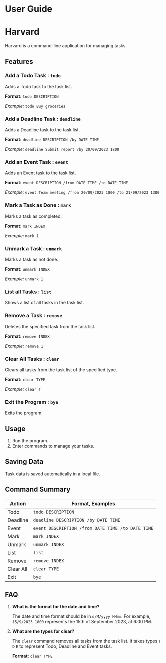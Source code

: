 # User Guide

# Harvard

Harvard is a command-line application for managing tasks.

## Features

### Add a Todo Task : `todo`

  Adds a Todo task to the task list.

  **Format:** `todo DESCRIPTION`

  _Example:_ `todo Buy groceries`


### Add a Deadline Task : `deadline`

  Adds a Deadline task to the task list.

  **Format:** `deadline DESCRIPTION /by DATE TIME`

  _Example:_ `deadline Submit report /by 20/09/2023 1800`


### Add an Event Task : `event`

  Adds an Event task to the task list.

  **Format:** `event DESCRIPTION /from DATE TIME /to DATE TIME`

  _Example:_ `event Team meeting /from 20/09/2023 1800 /to 21/09/2023 1300`


### Mark a Task as Done : `mark`

  Marks a task as completed.

  **Format:** `mark INDEX`

  _Example:_ `mark 1`


### Unmark a Task : `unmark`

  Marks a task as not done.

  **Format:** `unmark INDEX`

  _Example:_ `unmark 1`


### List all Tasks : `list`

  Shows a list of all tasks in the task list.


### Remove a Task : `remove`

  Deletes the specified task from the task list.

  **Format:** `remove INDEX`

  _Example:_ `remove 1`


### Clear All Tasks : `clear`

  Clears all tasks from the task list of the specified type.

  **Format:** `clear TYPE`

  _Example:_ `clear T`


### Exit the Program : `bye`

  Exits the program.

## Usage

1. Run the program.
2. Enter commands to manage your tasks.

## Saving Data

Task data is saved automatically in a local file.

## Command Summary

| Action    | Format, Examples                                  |
| --------- | ------------------------------------------------- |
| Todo      | `todo DESCRIPTION`                                |
| Deadline  | `deadline DESCRIPTION /by DATE TIME`              |
| Event     | `event DESCRIPTION /from DATE TIME /to DATE TIME` |
| Mark      | `mark INDEX`                                      |
| Unmark    | `unmark INDEX`                                    |
| List      | `list`                                            |
| Remove    | `remove INDEX`                                    |
| Clear All | `clear TYPE`                                      |
| Exit      | `bye`                                             |

## FAQ

1. **What is the format for the date and time?**

   The date and time format should be in `d/M/yyyy HHmm`. For example, `15/9/2023 1800` represents the 15th of September 2023, at 6:00 PM.

2. **What are the types for clear?**

   The `clear` command removes all tasks from the task list. It takes types `T` `D` `E` to represent Todo, Deadline and Event tasks.

   **Format:** `clear TYPE`